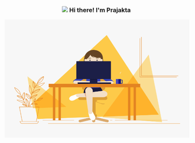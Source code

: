 <!-- Heading -->
<h3 align="center"><img src = "https://raw.githubusercontent.com/MartinHeinz/MartinHeinz/master/wave.gif" width = 30px> Hi there! I'm Prajakta</h3>

<!-- code gif-->
<img align="right" alt="GIF" src="./code.gif" width="500" height="320" />

